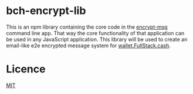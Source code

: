 # bch-encrypt-lib

This is an npm library containing the core code in the [encrypt-msg](https://github.com/Permissionless-Software-Foundation/encrypt-msg) command line app. That way the core functionality of that application can be used in any JavaScript application. This library will be used to create an email-like e2e encrypted message system for [wallet.FullStack.cash](https://wallet.fullstack.cash).

# Licence
[MIT](LICENSE.md)
